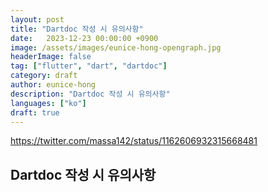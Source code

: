 ```yaml
---
layout: post
title: "Dartdoc 작성 시 유의사항"
date:   2023-12-23 00:00:00 +0900
image: /assets/images/eunice-hong-opengraph.jpg
headerImage: false
tag: ["flutter", "dart", "dartdoc"]
category: draft
author: eunice-hong
description: "Dartdoc 작성 시 유의사항"
languages: ["ko"]
draft: true
---
```

https://twitter.com/massa142/status/1162606932315668481
## Dartdoc 작성 시 유의사항